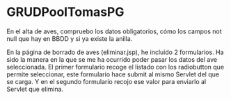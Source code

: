 # GRUDPoolTomasPG
En el alta de aves, compruebo los datos obligatorios, cómo los campos not null que hay en BBDD y si ya existe la anilla.  

En la página de borrado de aves (eliminar.jsp), he incluido 2 formularios. 
Ha sido la manera en la que se me ha ocurrido poder pasar los datos del ave seleccionada.
El primer formulario recoge el listado con los radiobutton que permite seleccionar, este formulario hace submit al mismo Servlet del que
se carga. Y en el segundo formulario recojo ese valor para enviarlo al Servlet que elimina.

